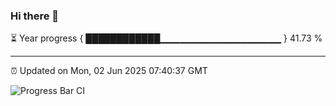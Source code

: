 ### Hi there 👋

⏳ Year progress { ████████████▁▁▁▁▁▁▁▁▁▁▁▁▁▁▁▁▁▁ } 41.73 %

---

⏰ Updated on Mon, 02 Jun 2025 07:40:37 GMT

![Progress Bar CI](https://github.com/IshwaranRudhara/GIT-ACTION/workflows/Progress%20Bar%20CI/badge.svg)
